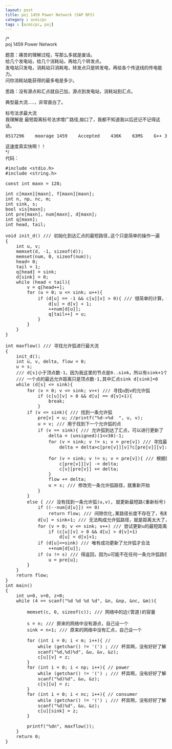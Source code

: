 ```yaml
---
layout: post
title: poj 1459 Power Network (SAP BFS)
category : acmicpc
tags : [acmicpc, poj]
---
```


/*  
poj 1459 Power Network  

题意：痛苦的理解过程，写那么多就是废话。  
给几个发电站，给几个消耗站，再给几个转发点。  
发电站只发电，消耗站只消耗电，转发点只是转发电，再给各个传送线的传电能力。  
问你消耗站能获得的最多电是多少。  

思路：没有源点和汇点就自己加，源点到发电站，消耗站到汇点。  

典型最大流.....，非常直白了。  

标号法求最大流  
我理解是 最短距离标号法求增广路径,拗口了，我都不知道我以后还记不记得这话。  
<pre>8517296	moorage	1459	Accepted	436K	63MS	G++	3437B	2011-04-20 18:52:28</pre>  
这速度真实快啊！！  
*/  
代码：<!--more-->  
<pre>#include &lt;stdio.h&gt;  
#include &lt;string.h&gt;  

const int maxn = 128;  

int c[maxn][maxn], f[maxn][maxn];  
int n, np, nc, m;  
int sink, s;  
bool vis[maxn];  
int pre[maxn], num[maxn], d[maxn];  
int q[maxn];  
int head, tail;  

void init_d() /// 初始化到达汇点的最短路径,这个只是简单的操作一遍  
{  
    int u, v;  
    memset(d, -1, sizeof(d));  
    memset(num, 0, sizeof(num));  
    head= 0;  
    tail = 1;  
    q[head] = sink;  
    d[sink] = 0;  
    while (head &lt; tail){  
        v = q[head++];  
        for (u = 0; u &lt;= sink; u++){  
            if (d[u] == -1 &amp;&amp; c[u][v] &gt; 0){ /// 很简单的计算，每个顶点值计算一次  
                d[u] = d[v] + 1;  
                ++num[d[u]];  
                q[tail++] = u;  
            }  
        }  
    }  
}  

int maxflow() /// 寻找允许弧进行最大流  
{  
    init_d();  
    int u, v, delta, flow = 0;  
    u = s;  
    /// d[s]小于顶点数-1，因为我这里的节点是0..sink，所以有sink+1个顶点  
    /// 一个点的最远允许距离只是顶点数-1,其中汇点sink d[sink]=0  
    while (d[s] &lt;= sink){  
        for (v = 0; v &lt;= sink; v++) /// 寻找u到v的允许弧  
            if (c[u][v] &gt; 0 &amp;&amp; d[u] == d[v]+1){  
                break;  
            }  
        if (v &lt;= sink){ /// 找到一条允许弧  
            pre[v] = u; //printf("%d-&gt;%d  ", u, v);  
            u = v; /// 用于找到下一个允许弧的点  
            if (v == sink){ /// 允许弧到达了汇点，可以进行更新了  
                delta = (unsigned)(1&lt;&lt;30)-1;  
                for (v = sink; v != s; v = pre[v]) /// 寻找最小修改量  
                    delta = delta&gt;c[pre[v]][v]?c[pre[v]][v]:delta;  

                for (v = sink; v != s; v = pre[v]){ /// 根据找到的最小修改量进行修改  
                    c[pre[v]][v] -= delta;  
                    c[v][pre[v]] += delta;  
                }  
                flow += delta;  
                u = s; /// 修改完一条允许弧路径，就重新开始  
            }  
        }  
        else { /// 没有找到一条允许弧(u,v), 就更新最短路(重新标号)  
            if ((--num[d[u]]) == 0)  
                return flow; /// 间隙优化,某路径长度不存在了，有断层,说明残余网络被分开了  
            d[u] = sink+1; /// 无法构成允许弧路径，就是距离太大了，用于隔离点u  
            for (v = 0; v &lt;= sink; v++) /// 尝试更新u的最短距离  
                if (c[u][v] &gt; 0 &amp;&amp; d[u] &gt; d[v]+1)  
                    d[u] = d[v]+1;  
            if (d[u]&lt;=sink) /// 唯有成功更新了允许弧才合法  
                ++num[d[u]];  
            if (u != s) /// 得返回，因为u可能不在任何一条允许弧路径上了  
                u = pre[u];  
        }  
    }  
    return flow;  
}  
int main()  
{  
    int u=0, v=0, z=0;  
    while (4 == scanf("%d %d %d %d", &amp;n, &amp;np, &amp;nc, &amp;m)){  

        memset(c, 0, sizeof(c)); /// 网络中的边(管道)的容量  

        s = n; /// 原来的网络中没有源点，自己设一个  
        sink = n+1; /// 原来的网络中没有汇点，自己设一个  

        for (int i = 0; i &lt; m; i++){ //   
            while (getchar() != '(') ; /// 杯具啊，没有好好了解scanf的输入啊  
            scanf("%d,%d)%d", &amp;u, &amp;v, &amp;z);  
            c[u][v] = z;  
        }  
        for (int i = 0; i &lt; np; i++){ // power  
            while (getchar() != '(') ; /// 杯具啊，没有好好了解scanf的输入啊  
            scanf("%d)%d", &amp;u, &amp;z);  
            c[s][u] = z;  
        }  
        for (int i = 0; i &lt; nc; i++){ // consumer  
            while (getchar() != '(') ; /// 杯具啊，没有好好了解scanf的输入啊  
            scanf("%d)%d", &amp;u, &amp;z);  
            c[u][sink] = z;  
        }  

        printf("%dn", maxflow());  
    }  
    return 0;  
}</pre>  
